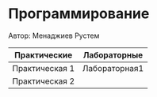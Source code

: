 # Программирование
Автор: Менаджиев Рустем

|	      Практические      	|     Лабораторные       |
|   ---------------         |     :------------:     |
|   Практическая 1          |     Лабораторная1      |
|	  Практическая 2	        |
